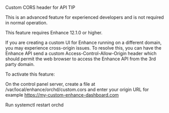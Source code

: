 Custom CORS header for API
TIP

This is an advanced feature for experienced developers and is not required in normal operation.

This feature requires Enhance 12.1.0 or higher.

If you are creating a custom UI for Enhance running on a different domain, you may experience cross-origin issues. To resolve this, you can have the Enhance API send a custom Access-Control-Allow-Origin header which should permit the web browser to access the Enhance API from the 3rd party domain.

To activate this feature:

On the control panel server, create a file at /var/local/enhance/orchd/custom.cors and enter your origin URL for example https://my-custom-enhance-dashboard.com

Run systemctl restart orchd
